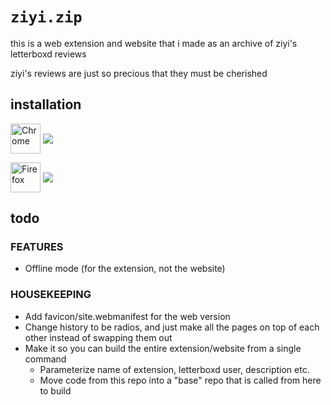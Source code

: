 # `ziyi.zip`

this is a web extension and website that i made as an archive of ziyi's letterboxd reviews

ziyi's reviews are just so precious that they must be cherished

## installation

[//]: # 'TODO update these links that say "TODOziyi-zip"'
[link-chrome]: https://chrome.google.com/webstore/detail/TODOziyi-zip/kgjlmncdpdpcmidkkalcdppigdocdnmf "Version published on Chrome Web Store"
[link-firefox]: https://addons.mozilla.org/en-US/firefox/addon/TODOziyi-zip/ "Version published on Mozilla Add-ons"

[<img src="https://raw.githubusercontent.com/alrra/browser-logos/90fdf03c/src/chrome/chrome.svg" width="48" alt="Chrome" valign="middle">][link-chrome]
[<img valign="middle" src="https://img.shields.io/chrome-web-store/v/kgjlmncdpdpcmidkkalcdppigdocdnmf.svg?label=%20">][link-chrome]

[<img src="https://raw.githubusercontent.com/alrra/browser-logos/90fdf03c/src/firefox/firefox.svg" width="48" alt="Firefox" valign="middle">][link-firefox]
[<img valign="middle" src="https://img.shields.io/amo/v/TODOziyi-zip.svg?label=%20">][link-firefox]

## todo

### FEATURES

- Offline mode (for the extension, not the website)

### HOUSEKEEPING

- Add favicon/site.webmanifest for the web version
- Change history to be radios, and just make all the pages on top of each other instead of swapping them out
- Make it so you can build the entire extension/website from a single command
  - Parameterize name of extension, letterboxd user, description etc.
  - Move code from this repo into a "base" repo that is called from here to build
